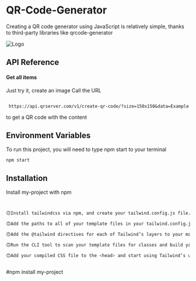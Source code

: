 
# QR-Code-Generator

 Creating a QR code generator using JavaScript is relatively simple, thanks to third-party libraries like qrcode-generator


![Logo](https://api.qrserver.com/v1/create-qr-code/?size=150x150&data=Example)


## API Reference

#### Get all items
  Just try it, create an image 
  Call the URL 
```http

 https://api.qrserver.com/v1/create-qr-code/?size=150x150&data=Example
```
 to get a QR code with the content

 

## Environment Variables

To run this project, you will need to type npm start to your terminal 

`npm start`


## Installation

Install my-project with npm

```bash


🙃Install tailwindcss via npm, and create your tailwind.config.js file.

🙃Add the paths to all of your template files in your tailwind.config.js file.

🙃Add the @tailwind directives for each of Tailwind’s layers to your main CSS file.

🙃Run the CLI tool to scan your template files for classes and build your CSS.

🙃Add your compiled CSS file to the <head> and start using Tailwind’s utility classes to style your content.
  
```
#npm install my-project
    